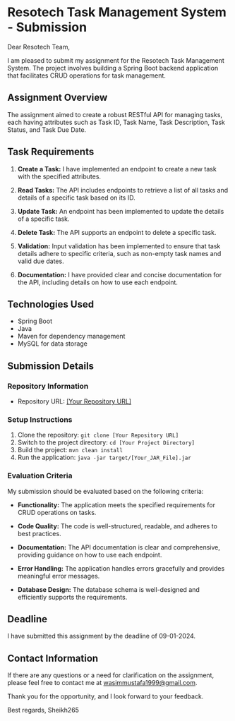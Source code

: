# Resotech Task Management System - Submission

Dear Resotech Team,

I am pleased to submit my assignment for the Resotech Task Management System. The project involves building a Spring Boot backend application that facilitates CRUD operations for task management.

## Assignment Overview

The assignment aimed to create a robust RESTful API for managing tasks, each having attributes such as Task ID, Task Name, Task Description, Task Status, and Task Due Date.

## Task Requirements

1. **Create a Task:** I have implemented an endpoint to create a new task with the specified attributes.

2. **Read Tasks:** The API includes endpoints to retrieve a list of all tasks and details of a specific task based on its ID.

3. **Update Task:** An endpoint has been implemented to update the details of a specific task.

4. **Delete Task:** The API supports an endpoint to delete a specific task.

5. **Validation:** Input validation has been implemented to ensure that task details adhere to specific criteria, such as non-empty task names and valid due dates.

6. **Documentation:** I have provided clear and concise documentation for the API, including details on how to use each endpoint.

## Technologies Used

- Spring Boot
- Java
- Maven for dependency management
- MySQL for data storage

## Submission Details

### Repository Information

- Repository URL: [[Your Repository URL]](https://github.com/Sheikh265/Resotech-assignment)

### Setup Instructions

1. Clone the repository: `git clone [Your Repository URL]`
2. Switch to the project directory: `cd [Your Project Directory]`
3. Build the project: `mvn clean install`
4. Run the application: `java -jar target/[Your_JAR_File].jar`

### Evaluation Criteria

My submission should be evaluated based on the following criteria:

- **Functionality:** The application meets the specified requirements for CRUD operations on tasks.

- **Code Quality:** The code is well-structured, readable, and adheres to best practices.

- **Documentation:** The API documentation is clear and comprehensive, providing guidance on how to use each endpoint.

- **Error Handling:** The application handles errors gracefully and provides meaningful error messages.

- **Database Design:** The database schema is well-designed and efficiently supports the requirements.

## Deadline

I have submitted this assignment by the deadline of 09-01-2024.

## Contact Information

If there are any questions or a need for clarification on the assignment, please feel free to contact me at wasimmustafa1999@gmail.com.

Thank you for the opportunity, and I look forward to your feedback.

Best regards,
Sheikh265
